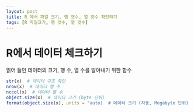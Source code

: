 ```yaml
---
layout: post
title: R 에서 파일 크기, 행 갯수, 열 갯수 확인하기
tags: [R 파일크기, 행 갯수, 열 갯수]
---
```



# R에서 데이터 체크하기

읽어 들인 데이터의 크기, 행 수, 열 수를 알아내기 위한 함수

```r
str(x)  # 데이터 구조 확인
nrow(x)  # 데이터 행 수
nccol(x)  # 데이터 열 수
object.size(x)  # 데이터 크기 (byte 단위)
format(object.size(x), units = "auto)  # 데이터 크기 (자동, Megabyte 단위)
```
